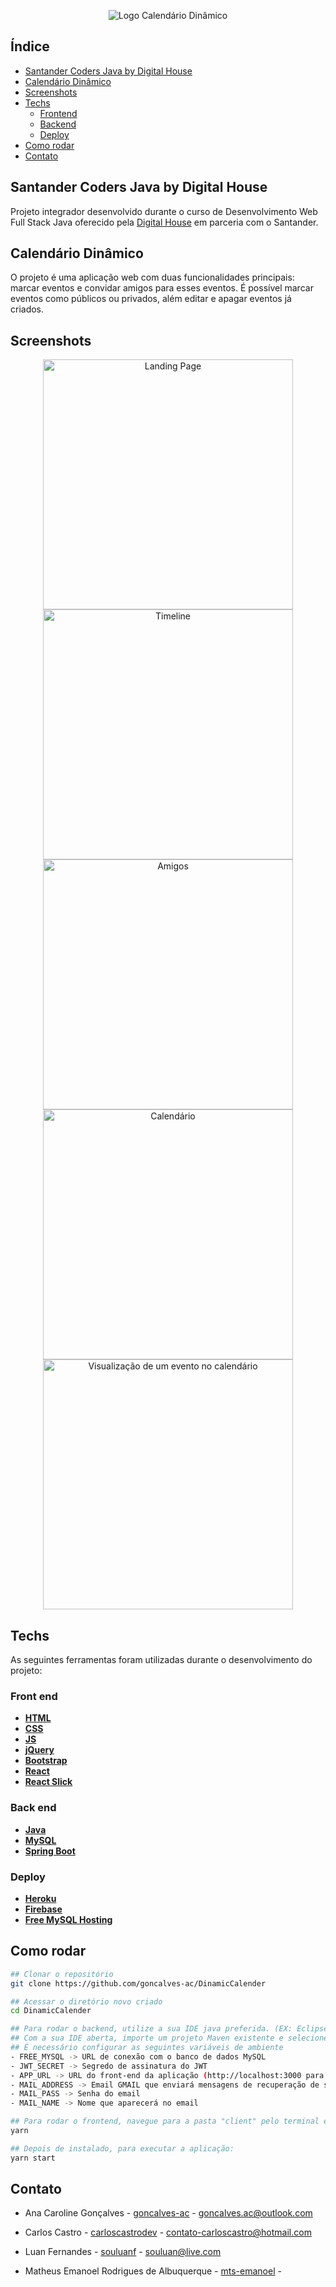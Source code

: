  <p align="center">
  <img height="auto" src="./.gitassets/LOGO.png" alt="Logo Calendário Dinâmico"> 
 </p>

## Índice

- [Santander Coders Java by Digital House](#santander-coders-by-digital-house)
- [Calendário Dinâmico](#calendario-dinamico)
- [Screenshots](#screenshots)
- [Techs](#techs)
  - [Frontend](#front-end)
  - [Backend](#back-end)
  - [Deploy](#deploy)
- [Como rodar](#como-rodar)
- [Contato](#contato)

## Santander Coders Java by Digital House

Projeto integrador desenvolvido durante o curso de Desenvolvimento Web Full Stack Java oferecido pela [Digital House](https://www.digitalhouse.com/br/) em parceria com o Santander.
<br>

## Calendário Dinâmico

O projeto é uma aplicação web com duas funcionalidades principais: marcar eventos e convidar amigos para esses eventos. É possível marcar eventos como públicos ou privados, além editar e apagar eventos já criados.

## Screenshots

<p align="center">
  <img height="400"src="./.gitassets/PAGINA_INICIAL.png" alt="Landing Page"> 
  <img height="400" src="./.gitassets/TELA_PERFIL_TIMELINE.png" alt="Timeline">
  <img height="400" src="./.gitassets/TELA_PERFIL_AMIGOS.png" alt="Amigos">
  <img height="400" src="./.gitassets/CALENDARIO.png" alt="Calendário">
  <img height="400" src="./.gitassets/EVENTO.png" alt="Visualização de um evento no calendário">
<p>

## Techs

As seguintes ferramentas foram utilizadas durante o desenvolvimento do projeto:

### Front end

- **[HTML](https://developer.mozilla.org/pt-BR/docs/Web/HTML)**
- **[CSS](https://developer.mozilla.org/pt-BR/docs/Web/CSS)**
- **[JS](https://developer.mozilla.org/pt-BR/docs/Web/JavaScript)**
- **[jQuery](https://jquery.com/)**
- **[Bootstrap](https://getbootstrap.com/)**
- **[React](https://pt-br.reactjs.org/)**
- **[React Slick](https://react-slick.neostack.com/)**

### Back end

- **[Java](https://www.java.com/pt_BR/)**
- **[MySQL](https://www.mysql.com/)**
- **[Spring Boot](https://spring.io/projects/spring-boot)**

### Deploy

- **[Heroku](https://heroku.com)**
- **[Firebase](https://firebase.google.com)**
- **[Free MySQL Hosting](freemysqlhosting.net)**

## Como rodar

```bash
## Clonar o repositório
git clone https://github.com/goncalves-ac/DinamicCalender

## Acessar o diretório novo criado
cd DinamicCalender

## Para rodar o backend, utilize a sua IDE java preferida. (EX: Eclipse)
## Com a sua IDE aberta, importe um projeto Maven existente e selecione a pasta "api"
## É necessário configurar as seguintes variáveis de ambiente
- FREE_MYSQL -> URL de conexão com o banco de dados MySQL
- JWT_SECRET -> Segredo de assinatura do JWT
- APP_URL -> URL do front-end da aplicação (http://localhost:3000 para projeto React rodando localmente)
- MAIL_ADDRESS -> Email GMAIL que enviará mensagens de recuperação de senha
- MAIL_PASS -> Senha do email
- MAIL_NAME -> Nome que aparecerá no email

## Para rodar o frontend, navegue para a pasta "client" pelo terminal e instale as dependências:
yarn

## Depois de instalado, para executar a aplicação:
yarn start
```

## Contato

- Ana Caroline Gonçalves - [goncalves-ac](https://github.com/goncalves-ac) - goncalves.ac@outlook.com

- Carlos Castro - [carloscastrodev](http://github.com/carloscastrodev) - contato-carloscastro@hotmail.com

- Luan Fernandes - [souluanf](https://github.com/souluanf) - souluan@live.com

- Matheus Emanoel Rodrigues de Albuquerque - [mts-emanoel](https://github.com/mts-emanoel) -
